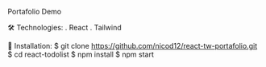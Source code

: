 Portafolio Demo

🛠️ Technologies:
. React
. Tailwind

🚀 Installation:
$ git clone https://github.com/nicod12/react-tw-portafolio.git
$ cd react-todolist
$ npm install
$ npm start

